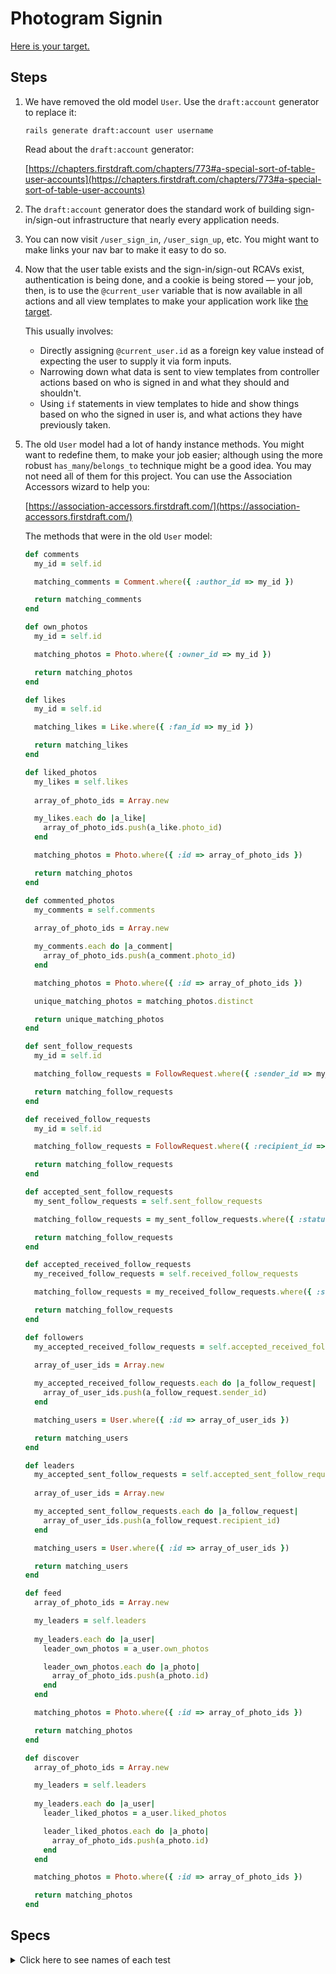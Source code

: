# Photogram Signin

[Here is your target.](http://photogram-signin.matchthetarget.com)

## Steps

 1. We have removed the old model `User`. Use the `draft:account` generator to replace it:

    ```
    rails generate draft:account user username
    ```

    Read about the `draft:account` generator:

    [https://chapters.firstdraft.com/chapters/773#a-special-sort-of-table-user-accounts](https://chapters.firstdraft.com/chapters/773#a-special-sort-of-table-user-accounts)

 1. The `draft:account` generator does the standard work of building sign-in/sign-out infrastructure that nearly every application needs.
 2. You can now visit `/user_sign_in`, `/user_sign_up`, etc. You might want to make links your nav bar to make it easy to do so.
 3. Now that the user table exists and the sign-in/sign-out RCAVs exist, authentication is being done, and a cookie is being stored — your job, then, is to use the `@current_user` variable that is now available in all actions and all view templates to make your application work like [the target](http://photogram-signin.matchthetarget.com).

    This usually involves:

    - Directly assigning `@current_user.id` as a foreign key value instead of expecting the user to supply it via form inputs.
    - Narrowing down what data is sent to view templates from controller actions based on who is signed in and what they should and shouldn't.
    - Using `if` statements in view templates to hide and show things based on who the signed in user is, and what actions they have previously taken.
 4. The old `User` model had a lot of handy instance methods. You might want to redefine them, to make your job easier; although using the more robust `has_many`/`belongs_to` technique might be a good idea. You may not need all of them for this project. You can use the Association Accessors wizard to help you:

    [https://association-accessors.firstdraft.com/](https://association-accessors.firstdraft.com/)

    The methods that were in the old `User` model:

    ```ruby
    def comments
      my_id = self.id

      matching_comments = Comment.where({ :author_id => my_id })

      return matching_comments
    end

    def own_photos
      my_id = self.id

      matching_photos = Photo.where({ :owner_id => my_id })

      return matching_photos
    end

    def likes
      my_id = self.id

      matching_likes = Like.where({ :fan_id => my_id })

      return matching_likes
    end

    def liked_photos
      my_likes = self.likes
      
      array_of_photo_ids = Array.new

      my_likes.each do |a_like|
        array_of_photo_ids.push(a_like.photo_id)
      end

      matching_photos = Photo.where({ :id => array_of_photo_ids })

      return matching_photos
    end

    def commented_photos
      my_comments = self.comments
      
      array_of_photo_ids = Array.new

      my_comments.each do |a_comment|
        array_of_photo_ids.push(a_comment.photo_id)
      end

      matching_photos = Photo.where({ :id => array_of_photo_ids })

      unique_matching_photos = matching_photos.distinct

      return unique_matching_photos
    end

    def sent_follow_requests
      my_id = self.id

      matching_follow_requests = FollowRequest.where({ :sender_id => my_id })

      return matching_follow_requests
    end

    def received_follow_requests
      my_id = self.id

      matching_follow_requests = FollowRequest.where({ :recipient_id => my_id })

      return matching_follow_requests
    end

    def accepted_sent_follow_requests
      my_sent_follow_requests = self.sent_follow_requests

      matching_follow_requests = my_sent_follow_requests.where({ :status => "accepted" })

      return matching_follow_requests
    end

    def accepted_received_follow_requests
      my_received_follow_requests = self.received_follow_requests

      matching_follow_requests = my_received_follow_requests.where({ :status => "accepted" })

      return matching_follow_requests
    end

    def followers
      my_accepted_received_follow_requests = self.accepted_received_follow_requests
      
      array_of_user_ids = Array.new

      my_accepted_received_follow_requests.each do |a_follow_request|
        array_of_user_ids.push(a_follow_request.sender_id)
      end

      matching_users = User.where({ :id => array_of_user_ids })

      return matching_users
    end

    def leaders
      my_accepted_sent_follow_requests = self.accepted_sent_follow_requests
      
      array_of_user_ids = Array.new

      my_accepted_sent_follow_requests.each do |a_follow_request|
        array_of_user_ids.push(a_follow_request.recipient_id)
      end

      matching_users = User.where({ :id => array_of_user_ids })

      return matching_users
    end

    def feed
      array_of_photo_ids = Array.new

      my_leaders = self.leaders
      
      my_leaders.each do |a_user|
        leader_own_photos = a_user.own_photos

        leader_own_photos.each do |a_photo|
          array_of_photo_ids.push(a_photo.id)
        end
      end

      matching_photos = Photo.where({ :id => array_of_photo_ids })

      return matching_photos
    end

    def discover
      array_of_photo_ids = Array.new

      my_leaders = self.leaders
      
      my_leaders.each do |a_user|
        leader_liked_photos = a_user.liked_photos

        leader_liked_photos.each do |a_photo|
          array_of_photo_ids.push(a_photo.id)
        end
      end

      matching_photos = Photo.where({ :id => array_of_photo_ids })

      return matching_photos
    end
    ```
 
## Specs

<details>
  <summary>Click here to see names of each test</summary>

/users/[USERNAME] - Update user form does not display Update user form when logged in user is on another user's page

/users/[USERNAME] - Update user form does display Update user form when logged in user is on their own page

/photos - Create photo form automatically populates owner_id of new photo with id of the signed in user

/photos/[ID] - Update photo form does not display Update photo form when photo does not belong to current user

/photos/[ID] - Update photo form displays Update photo form when photo belongs to current user

/photos/[ID] - Delete this photo button displays Delete this photo button when photo belongs to current user

/photos/[ID] — Add comment form automatically associates comment with signed in user and current photo

/photos/[ID] - Like Form automatically populates photo_id and fan_id with current photo and signed in user

/photos/[ID] - Delete Like link displays 'Delete Like' link if current user has already liked the Photo

/photos/[ID] - Delete Like link removes the Like record between the current user and current photo when clicked

</details>
